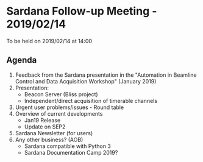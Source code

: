 # Sardana Follow-up Meeting - 2019/02/14

To be held on 2019/02/14 at 14:00

## Agenda

1. Feedback from the Sardana presentation in the "Automation in Beamline 
   Control and Data Acquisition Workshop" (January 2019)
2. Presentation:
   * Beacon Server (Bliss project)
   * Independent/direct acquisition of timerable channels
3. Urgent user problems/issues - Round table
4. Overview of current developments
   * Jan19 Release
   * Update on SEP2
5. Sardana Newsletter (for users)
6. Any other business? (AOB)
   * Sardana compatible with Python 3
   * Sardana Documentation Camp 2019?
